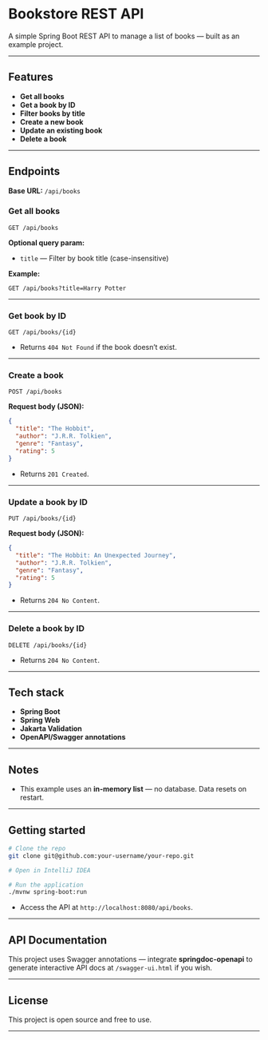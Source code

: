 # Bookstore REST API

A simple Spring Boot REST API to manage a list of books — built as an example project.

---

## Features

* **Get all books**
* **Get a book by ID**
* **Filter books by title**
* **Create a new book**
* **Update an existing book**
* **Delete a book**

---

## Endpoints

**Base URL:** `/api/books`

### Get all books

```
GET /api/books
```

**Optional query param:**

* `title` — Filter by book title (case-insensitive)

**Example:**

```
GET /api/books?title=Harry Potter
```

---

### Get book by ID

```
GET /api/books/{id}
```

* Returns `404 Not Found` if the book doesn’t exist.

---

### Create a book

```
POST /api/books
```

**Request body (JSON):**

```json
{
  "title": "The Hobbit",
  "author": "J.R.R. Tolkien",
  "genre": "Fantasy",
  "rating": 5
}
```

* Returns `201 Created`.

---

### Update a book by ID

```
PUT /api/books/{id}
```

**Request body (JSON):**

```json
{
  "title": "The Hobbit: An Unexpected Journey",
  "author": "J.R.R. Tolkien",
  "genre": "Fantasy",
  "rating": 5
}
```

* Returns `204 No Content`.

---

### Delete a book by ID

```
DELETE /api/books/{id}
```

* Returns `204 No Content`.

---

## Tech stack

* **Spring Boot**
* **Spring Web**
* **Jakarta Validation**
* **OpenAPI/Swagger annotations**

---

## Notes

* This example uses an **in-memory list** — no database. Data resets on restart.

---

## Getting started

```bash
# Clone the repo
git clone git@github.com:your-username/your-repo.git

# Open in IntelliJ IDEA

# Run the application
./mvnw spring-boot:run
```

* Access the API at `http://localhost:8080/api/books`.

---

## API Documentation

This project uses Swagger annotations — integrate **springdoc-openapi** to generate interactive API docs at `/swagger-ui.html` if you wish.

---

## License

This project is open source and free to use.

---